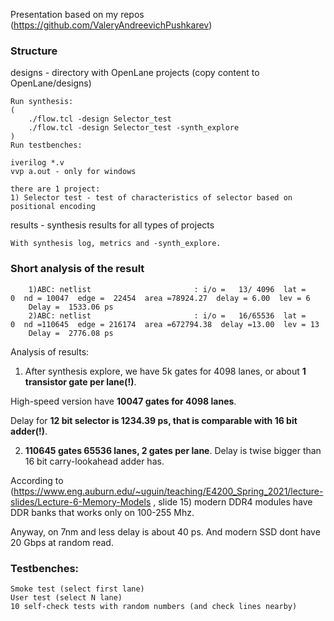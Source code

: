 Presentation based on my repos (https://github.com/ValeryAndreevichPushkarev)

### Structure


designs - directory with OpenLane projects (copy content to OpenLane/designs)

	Run synthesis:
	(
		./flow.tcl -design Selector_test
		./flow.tcl -design Selector_test -synth_explore 
	)
	Run testbenches:

	iverilog *.v
	vvp a.out - only for windows

	there are 1 project:
	1) Selector test - test of characteristics of selector based on positional encoding


results - synthesis results for all types of projects

	With synthesis log, metrics and -synth_explore.
### Short analysis of the result

		1)ABC: netlist                       : i/o =   13/ 4096  lat =    0  nd = 10047  edge =  22454  area =78924.27  delay = 6.00  lev = 6
		Delay =  1533.06 ps 
		2)ABC: netlist                       : i/o =   16/65536  lat =    0  nd =110645  edge = 216174  area =672794.38  delay =13.00  lev = 13
		Delay =  2776.08 ps

Analysis of results:
1) After synthesis explore, we have 5k gates for 4098 lanes, or about **1 transistor gate per lane(!)**.

High-speed version have **10047 gates for 4098 lanes**.

Delay for **12 bit selector is 1234.39 ps, that is comparable with 16 bit adder(!)**.

2) **110645 gates 65536 lanes, 2 gates per lane**. Delay is twise bigger than 16 bit carry-lookahead adder has.

According to (https://www.eng.auburn.edu/~uguin/teaching/E4200_Spring_2021/lecture-slides/Lecture-6-Memory-Models , slide 15) modern DDR4 modules have DDR banks that works only on 100-255 Mhz.

Anyway, on 7nm and less delay is about 40 ps. And modern SSD dont have 20 Gbps at random read.
    

### Testbenches:
	Smoke test (select first lane)
  	User test (select N lane)
	10 self-check tests with random numbers (and check lines nearby)
